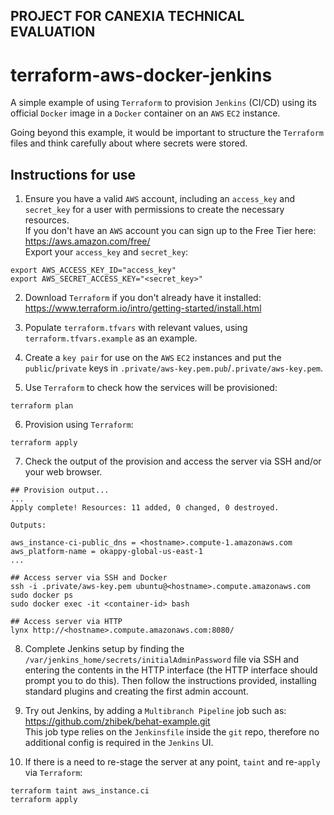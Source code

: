 ## PROJECT FOR CANEXIA TECHNICAL EVALUATION

# terraform-aws-docker-jenkins

A simple example of using `Terraform` to provision `Jenkins` (CI/CD) using its official `Docker` image in a `Docker` container on an `AWS` `EC2` instance.

Going beyond this example, it would be important to structure the `Terraform` files and think carefully about where secrets were stored.


## Instructions for use

1) Ensure you have a valid `AWS` account, including an `access_key` and `secret_key` for a user with permissions to create the necessary resources.  
If you don't have an `AWS` account you can sign up to the Free Tier here: https://aws.amazon.com/free/  
Export your `access_key` and `secret_key`:  
```
export AWS_ACCESS_KEY_ID="access_key"
export AWS_SECRET_ACCESS_KEY="<secret_key>"
```

2) Download `Terraform` if you don't already have it installed:  
https://www.terraform.io/intro/getting-started/install.html

3) Populate `terraform.tfvars` with relevant values, using `terraform.tfvars.example` as an example.

4) Create a `key pair` for use on the `AWS` `EC2` instances and put the `public`/`private` keys in `.private/aws-key.pem.pub`/`.private/aws-key.pem`.

5) Use `Terraform` to check how the services will be provisioned:  
```
terraform plan
```

6) Provision using `Terraform`:  
```
terraform apply
```

7) Check the output of the provision and access the server via SSH and/or your web browser.  
```
## Provision output...
...
Apply complete! Resources: 11 added, 0 changed, 0 destroyed.

Outputs:

aws_instance-ci-public_dns = <hostname>.compute-1.amazonaws.com
aws_platform-name = okappy-global-us-east-1
...
```

```
## Access server via SSH and Docker
ssh -i .private/aws-key.pem ubuntu@<hostname>.compute.amazonaws.com
sudo docker ps
sudo docker exec -it <container-id> bash
```

```
## Access server via HTTP
lynx http://<hostname>.compute.amazonaws.com:8080/
```

8) Complete Jenkins setup by finding the `/var/jenkins_home/secrets/initialAdminPassword` file via SSH and entering the contents in the HTTP interface (the HTTP interface should prompt you to do this). Then follow the instructions provided, installing standard plugins and creating the first admin account.

9) Try out Jenkins, by adding a `Multibranch Pipeline` job such as: https://github.com/zhibek/behat-example.git  
This job type relies on the `Jenkinsfile` inside the `git` repo, therefore no additional config is required in the `Jenkins` UI.

10) If there is a need to re-stage the server at any point, `taint` and re-`apply` via `Terraform`:  
```
terraform taint aws_instance.ci
terraform apply
```
